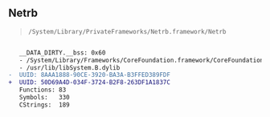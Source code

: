 ## Netrb

> `/System/Library/PrivateFrameworks/Netrb.framework/Netrb`

```diff

   __DATA_DIRTY.__bss: 0x60
   - /System/Library/Frameworks/CoreFoundation.framework/CoreFoundation
   - /usr/lib/libSystem.B.dylib
-  UUID: 8AAA1888-90CE-3920-BA3A-B3FFED389FDF
+  UUID: 50D69A4D-034F-3724-B2F8-263DF1A1837C
   Functions: 83
   Symbols:   330
   CStrings:  189

```
